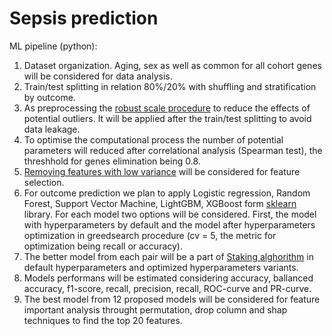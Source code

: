 # Sepsis prediction

ML pipeline (python):
1. Dataset organization. Aging, sex as well as common for all cohort genes will be considered for data analysis.
2. Train/test splitting in relation 80%/20% with shuffling and stratification by outcome.
3. As preprocessing the [robust scale procedure](https://scikit-learn.org/stable/modules/generated/sklearn.preprocessing.RobustScaler.html) to reduce the effects of potential outliers. It will be applied after the train/test splitting to avoid data leakage.
4. To optimise the computational process  the number of potential parameters will reduced after correlational analysis (Spearman test), the threshhold for genes elimination being 0.8.
5. [Removing features with low variance](https://scikit-learn.org/stable/modules/feature_selection.html#removing-features-with-low-variance) will be considered for feature selection.
6. For outcome prediction we plan to apply Logistic regression, Random Forest, Support Vector Machine, LightGBM, XGBoost form [sklearn](https://scikit-learn.org/stable/supervised_learning.html#supervised-learning) library. For each model two options will be considered. First, the model with hyperparameters by default and the model after hyperparameters optimization in greedsearch procedure (cv = 5, the metric for optimization being recall or accuracy).
7. The better model from each pair will be a part of [Staking alghorithm](https://scikit-learn.org/stable/modules/generated/sklearn.ensemble.StackingClassifier.html) in default hyperparameters and optimized hyperparameters variants.
8. Models performans will be estimated considering accuracy, ballanced accuracy, f1-score, recall, precision, recall, ROC-curve and PR-curve.
9. The best model from 12 proposed models will be considered for feature important analysis throught permutation, drop column and shap techniques to find the top 20 features.
  



